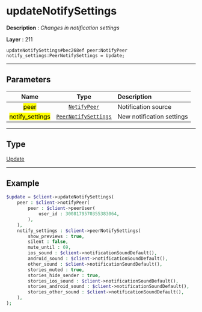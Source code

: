 # updateNotifySettings

**Description** : *Changes in notification settings*

**Layer** : 211

```tl
updateNotifySettings#bec268ef peer:NotifyPeer notify_settings:PeerNotifySettings = Update;
```

---

## Parameters

| Name | Type | Description |
| :---: | :---: | :--- |
| <mark>peer</mark> | [`NotifyPeer`](type/NotifyPeer) | Notification source |
| <mark>notify_settings</mark> | [`PeerNotifySettings`](type/PeerNotifySettings) | New notification settings |

---

## Type

[Update](type/Update)

---

## Example

```php
$update = $client->updateNotifySettings(
	peer : $client->notifyPeer(
		peer : $client->peerUser(
			user_id : 3008179570355383064,
		),
	),
	notify_settings : $client->peerNotifySettings(
		show_previews : true,
		silent : false,
		mute_until : 69,
		ios_sound : $client->notificationSoundDefault(),
		android_sound : $client->notificationSoundDefault(),
		other_sound : $client->notificationSoundDefault(),
		stories_muted : true,
		stories_hide_sender : true,
		stories_ios_sound : $client->notificationSoundDefault(),
		stories_android_sound : $client->notificationSoundDefault(),
		stories_other_sound : $client->notificationSoundDefault(),
	),
);
```